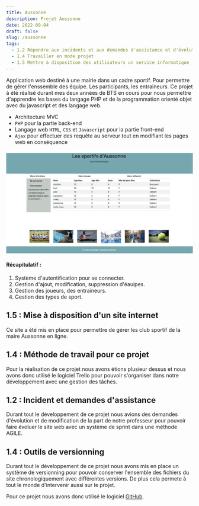 ```yaml
---
title: Aussonne
description: Projet Aussonne
date: 2022-09-04
draft: false
slug: /aussonne
tags:
  - 1.2 Répondre aux incidents et aux demandes d'assistance et d'évolution
  - 1.4 Travailler en mode projet
  - 1.5 Mettre à disposition des utilisateurs un service informatique
---
```


Application web destiné à une mairie dans un cadre sportif. Pour permettre de gérer l'enssemble des équipe. Les participants, les entraineurs. Ce projet à été réalisé durant mes deux années de BTS en cours pour nous permettre d'apprendre les bases du langage PHP et de la programmation orienté objet avec du javascript et des langage web.

- Architecture MVC
- `PHP` pour la partie back-end
- Langage web `HTML`, `CSS` et `Javascript` pour la partie front-end
- `Ajax` pour effectuer des requête au serveur tout en modifiant les pages web en conséquence

![aussonne page](./pictures/aussonne.png)

#### Récapitulatif :

1. Système d'autentification pour se connecter.
2. Gestion d'ajout, modification, suppression d'éauipes.
3. Gestion des joueurs, des entraineurs.
4. Gestion des types de sport.

## 1.5 : Mise à disposition d'un site internet

Ce site a été mis en place pour permettre de gérer les club sportif de la maire Aussonne en ligne.

## 1.4 : Méthode de travail pour ce projet

Pour la réalisation de ce projet nous avons étions plusieur dessus et nous avons donc utilisé le logiciel Trello pour pouvoir s'organiser dans notre développement avec une gestion des tâches.

## 1.2 : Incident et demandes d'assistance

Durant tout le développement de ce projet nous avions des demandes d'évolution et de modification de la part de notre professeur pour pouvoir faire évoluer le site web avec un système de sprint dans une méthode AGILE.

## 1.4 : Outils de versionning

Durant tout le développement de ce projet nous avons mis en place un système de versionning pour pouvoir conserver l'ensemble des fichiers du site chronologiquement avec différentes versions. De plus cela permete à tout le monde d'intervenir aussi sur le projet.

Pour ce projet nous avons donc utilisé le logiciel [GitHub](https://github.com/).
